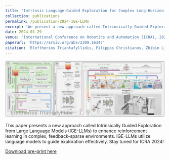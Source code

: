 ```yaml
---
title: "Intrinsic Language-Guided Exploration for Complex Long-Horizon Robotic Manipulation Tasks"
collection: publications
permalink: /publication/2024-IGE-LLMs
excerpt: 'We present a new approach called Intrinsically Guided Exploration from Large Language Models (IGE-LLMs) to enhance reinforcement learning in complex, feedback-sparse environments. IGE-LLMs utilize language models to guide exploration effectively.'
date: 2024-01-29
venue: 'International Conference on Robotics and Automation (ICRA), 2024'
paperurl: 'https://arxiv.org/abs/2309.16347'
citation: 'Eleftherios Triantafyllidis, Filippos Christianos, Zhibin Li (2024). "Intrinsic Language-Guided Exploration for Complex Long-Horizon Robotic Manipulation Tasks" in International Conference on Robotics and Automation (ICRA), May 2024, Yokohama, Japan.'
---
```

<img src="/images/publication_ige-llms.png" alt="Description of image" width="600"/>

This paper presents a new approach called Intrinsically Guided Exploration from Large Language Models (IGE-LLMs) to enhance reinforcement learning in complex, feedback-sparse environments. IGE-LLMs utilize language models to guide exploration effectively. Stay tuned for ICRA 2024!

[Download pre-print here](https://arxiv.org/pdf/2309.16347.pdf)
